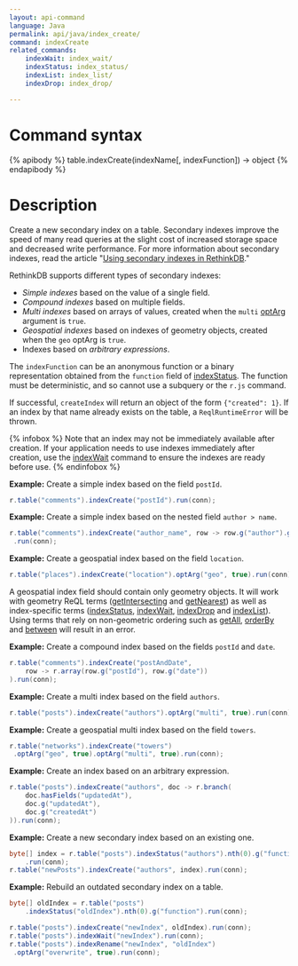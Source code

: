 ```yaml
---
layout: api-command
language: Java
permalink: api/java/index_create/
command: indexCreate
related_commands:
    indexWait: index_wait/
    indexStatus: index_status/
    indexList: index_list/
    indexDrop: index_drop/

---
```


# Command syntax #

{% apibody %}
table.indexCreate(indexName[, indexFunction]) &rarr; object
{% endapibody %}

# Description #

Create a new secondary index on a table. Secondary indexes improve the speed of many read queries at the slight cost of increased storage space and decreased write performance. For more information about secondary indexes, read the article "[Using secondary indexes in RethinkDB](/docs/secondary-indexes/)."

RethinkDB supports different types of secondary indexes:

- *Simple indexes* based on the value of a single field.
- *Compound indexes* based on multiple fields.
- *Multi indexes* based on arrays of values, created when the `multi` [optArg](/api/java/optarg) argument is `true`.
- *Geospatial indexes* based on indexes of geometry objects, created when the `geo` optArg is `true`.
- Indexes based on *arbitrary expressions*.

The `indexFunction` can be an anonymous function or a binary representation obtained from the `function` field of [indexStatus](/api/java/index_status). The function must be deterministic, and so cannot use a subquery or the `r.js` command.

If successful, `createIndex` will return an object of the form `{"created": 1}`. If an index by that name already exists on the table, a `ReqlRuntimeError` will be thrown.

{% infobox %}
Note that an index may not be immediately available after creation. If your application needs to use indexes immediately after creation, use the [indexWait](/api/java/index_wait) command to ensure the indexes are ready before use.
{% endinfobox %}

__Example:__ Create a simple index based on the field `postId`.

```java
r.table("comments").indexCreate("postId").run(conn);
```

__Example:__ Create a simple index based on the nested field `author > name`.


```java
r.table("comments").indexCreate("author_name", row -> row.g("author").g("name"))
 .run(conn);
```

__Example:__ Create a geospatial index based on the field `location`.

```java
r.table("places").indexCreate("location").optArg("geo", true).run(conn);
```

A geospatial index field should contain only geometry objects. It will work with geometry ReQL terms ([getIntersecting](/api/java/get_intersecting/) and [getNearest](/api/java/get_nearest/)) as well as index-specific terms ([indexStatus](/api/java/index_status), [indexWait](/api/java/index_wait), [indexDrop](/api/java/index_drop) and [indexList](/api/java/index_list)). Using terms that rely on non-geometric ordering such as [getAll](/api/java/get_all/), [orderBy](/api/java/order_by/) and [between](/api/java/between/) will result in an error.

__Example:__ Create a compound index based on the fields `postId` and `date`.

```java
r.table("comments").indexCreate("postAndDate",
    row -> r.array(row.g("postId"), row.g("date"))
).run(conn);
```

__Example:__ Create a multi index based on the field `authors`.

```java
r.table("posts").indexCreate("authors").optArg("multi", true).run(conn);
```

__Example:__ Create a geospatial multi index based on the field `towers`.

```java
r.table("networks").indexCreate("towers")
 .optArg("geo", true).optArg("multi", true).run(conn);
```

__Example:__ Create an index based on an arbitrary expression.

```java
r.table("posts").indexCreate("authors", doc -> r.branch(
    doc.hasFields("updatedAt"),
    doc.g("updatedAt"),
    doc.g("createdAt")
)).run(conn);
```

__Example:__ Create a new secondary index based on an existing one.

```java
byte[] index = r.table("posts").indexStatus("authors").nth(0).g("function")
    .run(conn);
r.table("newPosts").indexCreate("authors", index).run(conn);
```

__Example:__ Rebuild an outdated secondary index on a table.

```java
byte[] oldIndex = r.table("posts")
    .indexStatus("oldIndex").nth(0).g("function").run(conn);

r.table("posts").indexCreate("newIndex", oldIndex).run(conn);
r.table("posts").indexWait("newIndex").run(conn);
r.table("posts").indexRename("newIndex", "oldIndex")
 .optArg("overwrite", true).run(conn);
```
